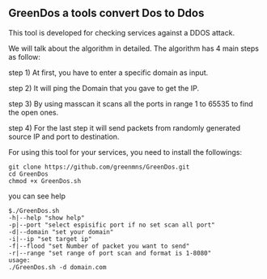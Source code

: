 ## GreenDos a tools convert Dos to Ddos
This tool is developed for checking services against a DDOS attack.
 
We will talk about the algorithm in detailed. The algorithm has 4 main steps as follow:

step 1) At first, you have to enter a specific domain as input. 
 
step 2) It will ping the Domain that you gave to get the IP.

step 3) By using masscan it scans all the ports in range 1 to 65535 to find the open ones.

step 4) For the last step it will send packets from randomly generated source IP and port to  destination.

For using this tool for your services, you need to install the followings:

```
git clone https://github.com/greenmns/GreenDos.git
cd GreenDos
chmod +x GreenDos.sh
```
you can see help

```
$./GreenDos.sh
-h|--help "show help"
-p|--port "select espisific port if no set scan all port"
-d|--domain "set your domain"
-i|--ip "set target ip"
-f|--flood "set Number of packet you want to send"
-r|--range "set range of port scan and format is 1-8080"
usage:
./GreenDos.sh -d domain.com
```





